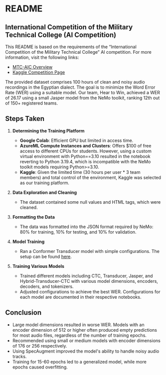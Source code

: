 # README

## International Competition of the Military Technical College (AI Competition)

This README is based on the requirements of the “International Competition of the 
Military Technical College” AI competition. For more information, visit the following links:
- [MTC-AIC Overview](https://aic.conferences.ekb.eg/)
- [Kaggle Competition Page](https://www.kaggle.com/competitions/mct-aic-2/overview)

The provided dataset comprises 100 hours of clean and noisy audio recordings in the 
Egyptian dialect. The goal is to minimize the Word Error Rate (WER) using a suitable model. 
Our team, Hear to Win, achieved a WER of 26.17 using a small Jasper model from the NeMo toolkit, 
ranking 12th out of 150+ registered teams.

## Steps Taken

1. **Determining the Training Platform**
   - **Google Colab**: Efficient GPU but limited in access time.
   - **AzureML Compute Instances and Clusters**: Offers $100 of free access to different CPUs for students. 
     However, using a custom virtual environment with Python==3.10 resulted in the notebook reverting to Python 3.19.4, 
     which is incompatible with the NeMo toolkit models requiring Python>=3.10.
   - **Kaggle**: Given the limited time (30 hours per user * 3 team members) and total control of the environment, 
     Kaggle was selected as our training platform.

2. **Data Exploration and Cleaning**
   - The dataset contained some null values and HTML tags, which were cleaned.

3. **Formatting the Data**
   - The data was formatted into the JSON format required by NeMo: 80% for training, 10% for testing, 
     and 10% for validation.

4. **Model Training**
   - Ran a Conformer Transducer model with simple configurations. The setup can be found 
     [here](https://github.com/YousefEldaly/MTC-AIC-ASR-competition/blob/main/data-setup-clean-train-trial.ipynb).

5. **Training Various Models**
   - Trained different models including CTC, Transducer, Jasper, and Hybrid-Transducer-CTC with various model dimensions, 
     encoders, decoders, and tokenizers.
   - Adjusted configurations to achieve the best WER. Configurations for each model are documented in their 
     respective notebooks.

## Conclusion

- Large model dimensions resulted in worse WER. Models with an encoder dimension of 512 or higher often produced empty predictions for most audio files, regardless of the number of training epochs.
- Recommended using small or medium models with encoder dimensions of 176 or 256 respectively.
- Using SpecAugment improved the model's ability to handle noisy audio tracks.
- Training for 15-60 epochs led to a generalized model, while more epochs caused overfitting.

